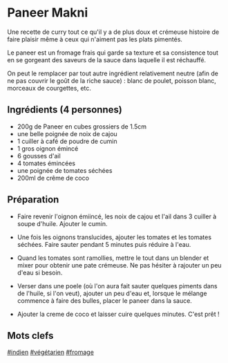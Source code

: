 Paneer Makni
============

Une recette de curry tout ce qu'il y a de plus doux et crémeuse
histoire de faire plaisir même à ceux qui n'aiment pas les plats
pimentés.

Le paneer est un fromage frais qui garde sa texture et sa consistence
tout en se gorgeant des saveurs de la sauce dans laquelle il est
réchauffé.

On peut le remplacer par tout autre ingrédient relativement neutre
(afin de ne pas couvrir le goût de la riche sauce) : blanc de poulet,
poisson blanc, morceaux de courgettes, etc.

Ingrédients (4 personnes)
-------------------------

* 200g de Paneer en cubes grossiers de 1.5cm
* une belle poignée de noix de cajou
* 1 cuiller à café de poudre de cumin
* 1 gros oignon émincé
* 6 gousses d'ail
* 4 tomates émincées
* une poignée de tomates séchées
* 200ml de crême de coco

Préparation
-----------

* Faire revenir l'oignon émiincé, les noix de cajou et l'ail dans 3 cuiller à soupe d'huile. Ajouter le cumin.

* Une fois les oignons translucides, ajouter les tomates et les tomates séchées. Faire sauter pendant 5 minutes puis réduire à l'eau.

* Quand les tomates sont ramollies, mettre le tout dans un blender et mixer pour obtenir une pate crémeuse. Ne pas hésiter à rajouter un peu d'eau si besoin.

* Verser dans une poele (où l'on aura fait sauter quelques piments dans de l'huile, si l'on veut), ajouter un peu d'eau et, lorsque le mélange commence à faire des bulles, placer le paneer dans la sauce.

* Ajouter la creme de coco et laisser cuire quelques minutes. C'est prêt !

Mots clefs
----------

[#indien](index.indien.html)
[#végétarien](index.végétarien.html)
[#fromage](index.fromage.html)
